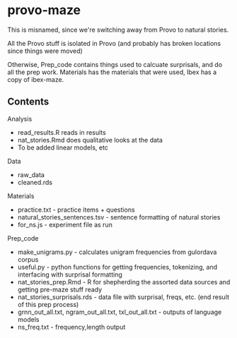 # provo-maze

This is misnamed, since we're switching away from Provo to natural stories. 

All the Provo stuff is isolated in Provo (and probably has broken locations since things were moved)

Otherwise, Prep_code contains things used to calcuate surprisals, and do all the prep work. Materials has the materials that were used, Ibex has a copy of ibex-maze. 

## Contents

Analysis
 - read_results.R reads in results
 - nat_stories.Rmd does qualitative looks at the data
 - To be added linear models, etc
 
Data
 - raw_data
 - cleaned.rds
 
Materials
 - practice.txt - practice items + questions
 - natural_stories_sentences.tsv - sentence formatting of natural stories
 - for_ns.js - experiment file as run
 
Prep_code
 - make_unigrams.py - calculates unigram frequencies from gulordava corpus
 - useful.py - python functions for getting frequencies, tokenizing, and interfacing with surprisal formatting
 - nat_stories_prep.Rmd - R for shepherding the assorted data sources and getting pre-maze stuff ready
 - nat_stories_surprisals.rds - data file with surprisal, freqs, etc. (end result of this prep process)
 - grnn_out_all.txt, ngram_out_all.txt, txl_out_all.txt - outputs of language models 
 - ns_freq.txt - frequency,length output

 
